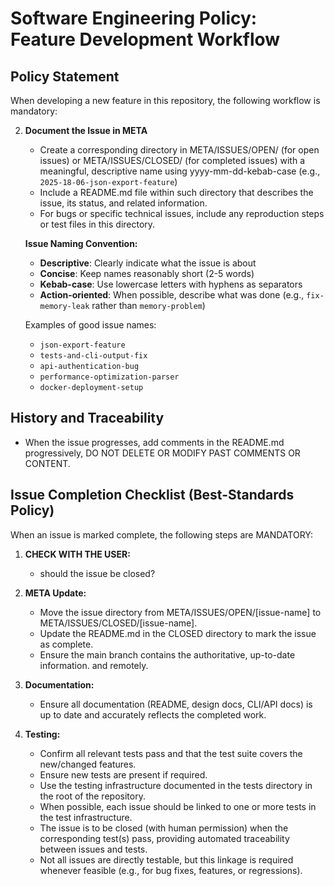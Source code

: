 # Software Engineering Policy: Feature Development Workflow

## Policy Statement

When developing a new feature in this repository, the following workflow is mandatory:


2. **Document the Issue in META**

   - Create a corresponding directory in META/ISSUES/OPEN/ (for open issues) or META/ISSUES/CLOSED/ (for completed issues) with a meaningful, descriptive name using yyyy-mm-dd-kebab-case (e.g., `2025-18-06-json-export-feature`)
   - Include a README.md file within such directory that describes the issue, its status, and related information.
   - For bugs or specific technical issues, include any reproduction steps or test files in this directory.

   **Issue Naming Convention:**

   - **Descriptive**: Clearly indicate what the issue is about
   - **Concise**: Keep names reasonably short (2-5 words)
   - **Kebab-case**: Use lowercase letters with hyphens as separators
   - **Action-oriented**: When possible, describe what was done (e.g., `fix-memory-leak` rather than `memory-problem`)

   Examples of good issue names:

   - `json-export-feature`
   - `tests-and-cli-output-fix`
   - `api-authentication-bug`
   - `performance-optimization-parser`
   - `docker-deployment-setup`

## History and Traceability

 - When the issue progresses, add comments in the README.md progressively, DO NOT DELETE OR MODIFY PAST COMMENTS OR CONTENT.

## Issue Completion Checklist (Best-Standards Policy)

When an issue is marked complete, the following steps are MANDATORY:

1. **CHECK WITH THE USER:**

   - should the issue be closed?

1. **META Update:**

   - Move the issue directory from META/ISSUES/OPEN/[issue-name] to META/ISSUES/CLOSED/[issue-name].
   - Update the README.md in the CLOSED directory to mark the issue as complete.
   - Ensure the main branch contains the authoritative, up-to-date information.
and remotely.

2. **Documentation:**

   - Ensure all documentation (README, design docs, CLI/API docs) is up to date and accurately reflects the completed work.

3. **Testing:**

   - Confirm all relevant tests pass and that the test suite covers the new/changed features.
   - Ensure new tests are present if required.
   - Use the testing infrastructure documented in the tests directory in the root of the repository.
   - When possible, each issue should be linked to one or more tests in the test infrastructure.
   - The issue is to be closed (with human permission) when the corresponding test(s) pass, providing automated traceability between issues and tests.
   - Not all issues are directly testable, but this linkage is required whenever feasible (e.g., for bug fixes, features, or regressions).
